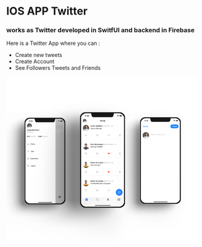 # IOS APP Twitter

### works as Twitter developed in SwitfUI and backend in Firebase

Here is a Twitter App where you can :
  - Create new tweets
  - Create Account
  - See Followers Tweets and Friends

![preview img](/twitterc.png)
